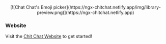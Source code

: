 <p align="center">
    [![Chat Chat's Emoji picker](https://ngx-chitchat.netlify.app/img/library-preview.png)](https://ngx-chitchat.netlify.app)
</p>

### Website

Visit the [Chit Chat Website](https://ngx-chitchat.netlify.app/docs/getting-started/installation) to get started!
